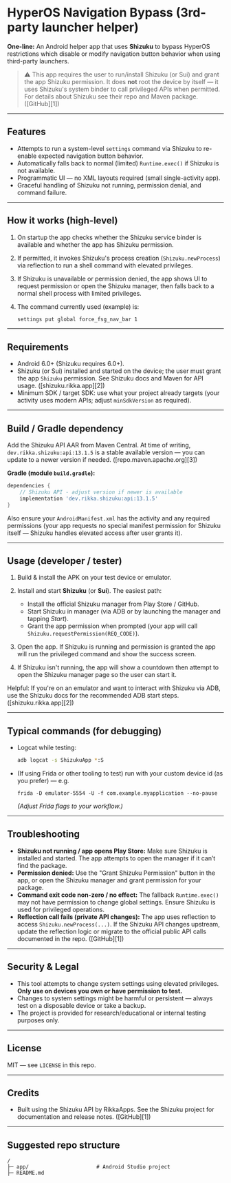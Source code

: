 # HyperOS Navigation Bypass (3rd-party launcher helper)

**One-line:** An Android helper app that uses **Shizuku** to bypass HyperOS restrictions which disable or modify navigation button behavior when using third-party launchers.

> ⚠️ This app requires the user to run/install Shizuku (or Sui) and grant the app Shizuku permission. It does **not** root the device by itself — it uses Shizuku's system binder to call privileged APIs when permitted. For details about Shizuku see their repo and Maven package. ([GitHub][1])

---

## Features

* Attempts to run a system-level `settings` command via Shizuku to re-enable expected navigation button behavior.
* Automatically falls back to normal (limited) `Runtime.exec()` if Shizuku is not available.
* Programmatic UI — no XML layouts required (small single-activity app).
* Graceful handling of Shizuku not running, permission denial, and command failure.

---

## How it works (high-level)

1. On startup the app checks whether the Shizuku service binder is available and whether the app has Shizuku permission.
2. If permitted, it invokes Shizuku's process creation (`Shizuku.newProcess`) via reflection to run a shell command with elevated privileges.
3. If Shizuku is unavailable or permission denied, the app shows UI to request permission or open the Shizuku manager, then falls back to a normal shell process with limited privileges.
4. The command currently used (example) is:

   ```bash
   settings put global force_fsg_nav_bar 1
   ```
---

## Requirements

* Android 6.0+ (Shizuku requires 6.0+).
* Shizuku (or Sui) installed and started on the device; the user must grant the app `Shizuku` permission. See Shizuku docs and Maven for API usage. ([shizuku.rikka.app][2])
* Minimum SDK / target SDK: use what your project already targets (your activity uses modern APIs; adjust `minSdkVersion` as required).

---

## Build / Gradle dependency

Add the Shizuku API AAR from Maven Central. At time of writing, `dev.rikka.shizuku:api:13.1.5` is a stable available version — you can update to a newer version if needed. ([repo.maven.apache.org][3])

**Gradle (module `build.gradle`):**

```gradle
dependencies {
    // Shizuku API - adjust version if newer is available
    implementation 'dev.rikka.shizuku:api:13.1.5'
}
```

Also ensure your `AndroidManifest.xml` has the activity and any required permissions (your app requests no special manifest permission for Shizuku itself — Shizuku handles elevated access after user grants it).

---

## Usage (developer / tester)

1. Build & install the APK on your test device or emulator.
2. Install and start **Shizuku** (or **Sui**). The easiest path:

   * Install the official Shizuku manager from Play Store / GitHub.
   * Start Shizuku in manager (via ADB or by launching the manager and tapping *Start*).
   * Grant the app permission when prompted (your app will call `Shizuku.requestPermission(REQ_CODE)`).
3. Open the app. If Shizuku is running and permission is granted the app will run the privileged command and show the success screen.
4. If Shizuku isn't running, the app will show a countdown then attempt to open the Shizuku manager page so the user can start it.

Helpful: If you're on an emulator and want to interact with Shizuku via ADB, use the Shizuku docs for the recommended ADB start steps. ([shizuku.rikka.app][2])

---

## Typical commands (for debugging)

* Logcat while testing:

  ```bash
  adb logcat -s ShizukuApp *:S
  ```
* (If using Frida or other tooling to test) run with your custom device id (as you prefer) — e.g.

  ```
  frida -D emulator-5554 -U -f com.example.myapplication --no-pause
  ```

  *(Adjust Frida flags to your workflow.)*

---

## Troubleshooting

* **Shizuku not running / app opens Play Store:** Make sure Shizuku is installed and started. The app attempts to open the manager if it can’t find the package.
* **Permission denied:** Use the "Grant Shizuku Permission" button in the app, or open the Shizuku manager and grant permission for your package.
* **Command exit code non-zero / no effect:** The fallback `Runtime.exec()` may not have permission to change global settings. Ensure Shizuku is used for privileged operations.
* **Reflection call fails (private API changes):** The app uses reflection to access `Shizuku.newProcess(...)`. If the Shizuku API changes upstream, update the reflection logic or migrate to the official public API calls documented in the repo. ([GitHub][1])

---

## Security & Legal

* This tool attempts to change system settings using elevated privileges. **Only use on devices you own or have permission to test.**
* Changes to system settings might be harmful or persistent — always test on a disposable device or take a backup.
* The project is provided for research/educational or internal testing purposes only.

---

## License

MIT — see `LICENSE` in this repo.

---

## Credits

* Built using the Shizuku API by RikkaApps. See the Shizuku project for documentation and release notes. ([GitHub][1])

---

## Suggested repo structure

```
/
├─ app/                      # Android Studio project
├─ README.md
```
